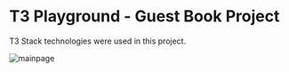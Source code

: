 # T3 Playground - Guest Book Project

T3 Stack technologies were used in this project.

![mainpage](https://i.hizliresim.com/kr78rqs.jpg)
